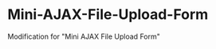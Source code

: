 Mini-AJAX-File-Upload-Form
==========================

Modification for "Mini AJAX File Upload Form"
